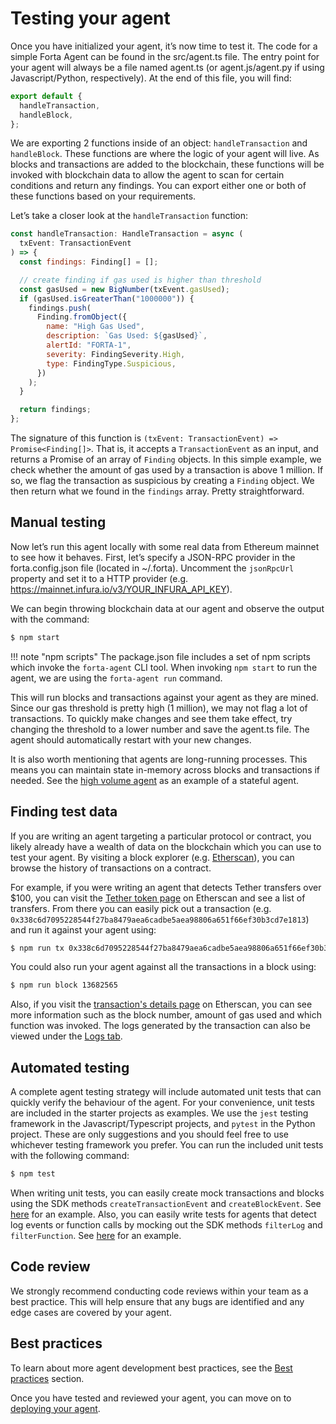 # Testing your agent

Once you have initialized your agent, it’s now time to test it. The code for a simple Forta Agent can be found in the src/agent.ts file. The entry point for your agent will always be a file named agent.ts (or agent.js/agent.py if using Javascript/Python, respectively). At the end of this file, you will find:

```javascript
export default {
  handleTransaction,
  handleBlock,
};
```

We are exporting 2 functions inside of an object: `handleTransaction` and `handleBlock`. These functions are where the logic of your agent will live. As blocks and transactions are added to the blockchain, these functions will be invoked with blockchain data to allow the agent to scan for certain conditions and return any findings. You can export either one or both of these functions based on your requirements.

Let’s take a closer look at the `handleTransaction` function:

```javascript
const handleTransaction: HandleTransaction = async (
  txEvent: TransactionEvent
) => {
  const findings: Finding[] = [];

  // create finding if gas used is higher than threshold
  const gasUsed = new BigNumber(txEvent.gasUsed);
  if (gasUsed.isGreaterThan("1000000")) {
    findings.push(
      Finding.fromObject({
        name: "High Gas Used",
        description: `Gas Used: ${gasUsed}`,
        alertId: "FORTA-1",
        severity: FindingSeverity.High,
        type: FindingType.Suspicious,
      })
    );
  }

  return findings;
};
```

The signature of this function is `(txEvent: TransactionEvent) => Promise<Finding[]>`. That is, it accepts a `TransactionEvent` as an input, and returns a Promise of an array of `Finding` objects. In this simple example, we check whether the amount of gas used by a transaction is above 1 million. If so, we flag the transaction as suspicious by creating a `Finding` object. We then return what we found in the `findings` array. Pretty straightforward.

## Manual testing

Now let’s run this agent locally with some real data from Ethereum mainnet to see how it behaves. First, let’s specify a JSON-RPC provider in the forta.config.json file (located in ~/.forta). Uncomment the `jsonRpcUrl` property and set it to a HTTP provider (e.g. https://mainnet.infura.io/v3/YOUR_INFURA_API_KEY).

We can begin throwing blockchain data at our agent and observe the output with the command:

```bash
$ npm start
```

!!! note "npm scripts"
    The package.json file includes a set of npm scripts which invoke the `forta-agent` CLI tool. When invoking `npm start` to run the agent, we are using the `forta-agent run` command.

This will run blocks and transactions against your agent as they are mined. Since our gas threshold is pretty high (1 million), we may not flag a lot of transactions. To quickly make changes and see them take effect, try changing the threshold to a lower number and save the agent.ts file. The agent should automatically restart with your new changes.

It is also worth mentioning that agents are long-running processes. This means you can maintain state in-memory across blocks and transactions if needed. See the [high volume agent](https://github.com/forta-protocol/forta-agent-examples/tree/master/high-volume-js) as an example of a stateful agent.

## Finding test data

If you are writing an agent targeting a particular protocol or contract, you likely already have a wealth of data on the blockchain which you can use to test your agent. By visiting a block explorer (e.g. [Etherscan](https://etherscan.io/)), you can browse the history of transactions on a contract.

For example, if you were writing an agent that detects Tether transfers over $100, you can visit the [Tether token page](https://etherscan.io/token/0xdac17f958d2ee523a2206206994597c13d831ec7) on Etherscan and see a list of transfers. From there you can easily pick out a transaction (e.g. `0x338c6d7095228544f27ba8479aea6cadbe5aea98806a651f66ef30b3cd7e1813`) and run it against your agent using:
```bash
$ npm run tx 0x338c6d7095228544f27ba8479aea6cadbe5aea98806a651f66ef30b3cd7e1813
```
You could also run your agent against all the transactions in a block using:
```bash
$ npm run block 13682565
```

Also, if you visit the [transaction's details page](https://etherscan.io/tx/0x338c6d7095228544f27ba8479aea6cadbe5aea98806a651f66ef30b3cd7e1813) on Etherscan, you can see more information such as the block number, amount of gas used and which function was invoked. The logs generated by the transaction can also be viewed under the [Logs tab](https://etherscan.io/tx/0x338c6d7095228544f27ba8479aea6cadbe5aea98806a651f66ef30b3cd7e1813#eventlog).

## Automated testing

A complete agent testing strategy will include automated unit tests that can quickly verify the behaviour of the agent. For your convenience, unit tests are included in the starter projects as examples. We use the `jest` testing framework in the Javascript/Typescript projects, and `pytest` in the Python project. These are only suggestions and you should feel free to use whichever testing framework you prefer. You can run the included unit tests with the following command:

```bash
$ npm test
```

When writing unit tests, you can easily create mock transactions and blocks using the SDK methods `createTransactionEvent` and `createBlockEvent`. See [here](https://github.com/forta-protocol/forta-agent-examples/blob/master/high-gas-js/src/high.gas.used.spec.js) for an example. Also, you can easily write tests for agents that detect log events or function calls by mocking out the SDK methods `filterLog` and `filterFunction`. See [here](https://github.com/forta-protocol/forta-agent-examples/blob/master/filter-event-and-function-js/src/large.transfer.event.spec.js) for an example.

## Code review

We strongly recommend conducting code reviews within your team as a best practice. This will help ensure that any bugs are identified and any edge cases are covered by your agent. 

## Best practices

To learn about more agent development best practices, see the [Best practices](best-practices.md) section.

Once you have tested and reviewed your agent, you can move on to [deploying your agent](deploying.md).